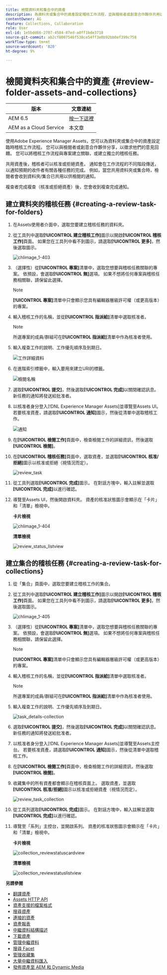 ```yaml
---
title: 檢閱資料夾和集合中的資產
description: 為資料夾或集合中的資產設定稽核工作流程，並與稽核者或創意合作夥伴共用以徵求意見反應。
contentOwner: AG
feature: Collections, Collaboration
role: User
exl-id: 1e5bdd66-2707-4584-87ed-a0ff1bde3718
source-git-commit: ab2cf8007546f538ce54ff3e0b92bb0ef399c758
workflow-type: tm+mt
source-wordcount: '820'
ht-degree: 9%

---
```


# 檢閱資料夾和集合中的資產 {#review-folder-assets-and-collections}

| 版本 | 文章連結 |
| -------- | ---------------------------- |
| AEM 6.5 | [按一下這裡](https://experienceleague.adobe.com/docs/experience-manager-65/assets/using/bulk-approval.html?lang=en) |
| AEM as a Cloud Service  | 本文章 |

使用Adobe Experience Manager Assets，您可以為資料夾或集合中的資產設定臨時稽核工作流程。 您可以與檢閱者或創意合作夥伴分享，以徵求他們的意見回饋。 您可以將稽核工作流程與專案建立關聯，或建立獨立的稽核任務。

共用資產後，稽核者可以核准或拒絕資產。 通知會在工作流程的不同階段傳送，以通知預期的收件者有關各種任務的完成。 例如，當您共用資料夾或集合時，檢閱者會收到資料夾/集合已共用以供檢閱的通知。

複查者完成複查（核准或拒絕資產）後，您會收到複查完成通知。

## 建立資料夾的稽核任務 {#creating-a-review-task-for-folders}

1. 在Assets使用者介面中，選取您要建立稽核任務的資料夾。
1. 從工具列中選取&#x200B;**[!UICONTROL 建立稽核工作]**&#x200B;圖示以開啟&#x200B;**[!UICONTROL 稽核工作]**&#x200B;頁面。 如果您在工具列中看不到圖示，請選取&#x200B;**[!UICONTROL 更多]**，然後選取圖示。

   ![chlimage_1-403](assets/chlimage_1-403.png)

1. （選擇性）從&#x200B;**[!UICONTROL 專案]**&#x200B;清單中，選取您想要與稽核任務關聯的專案。 依預設，會選取&#x200B;**[!UICONTROL 無]**&#x200B;選項。 如果不想將任何專案與稽核任務相關聯，請保留此選擇。

   >[!NOTE]
   >
   >**[!UICONTROL 專案]**&#x200B;清單中只會顯示您具有編輯器層級許可權（或更高版本）的專案。

1. 輸入稽核工作的名稱，並從&#x200B;**[!UICONTROL 指派給]**&#x200B;清單中選取核准者。

   >[!NOTE]
   >
   >所選專案的成員/群組可在&#x200B;**[!UICONTROL 指派給]**&#x200B;清單中作為核准者使用。

1. 輸入複查工作的說明、工作優先順序及到期日。

   ![工作詳細資料](assets/task_details.png)

1. 在進階索引標籤中，輸入要用來建立URI的標籤。

   ![檢閱名稱](assets/review_name.png)

1. 選取&#x200B;**[!UICONTROL 提交]**，然後選取&#x200B;**[!UICONTROL 完成]**&#x200B;以關閉確認訊息。 新任務的通知將發送給批准者。
1. 以核准者身分登入[!DNL Experience Manager Assets]並導覽至Assets UI。 若要核准資產，請選取&#x200B;**[!UICONTROL 通知]**&#x200B;圖示，然後從清單中選取稽核工作。

   ![通知](assets/notification.png)

1. 在&#x200B;**[!UICONTROL 檢閱工作]**&#x200B;頁面中，檢查檢閱工作的詳細資訊，然後選取&#x200B;**[!UICONTROL 檢閱]**。
1. 在&#x200B;**[!UICONTROL 稽核任務]**&#x200B;頁面中，選取資產，並選取&#x200B;**[!UICONTROL 核准/拒絕]**&#x200B;圖示以核准或拒絕（視情況而定）。

   ![review_task](assets/review_task.png)

1. 從工具列選取&#x200B;**[!UICONTROL 完成]**&#x200B;圖示。 在對話方塊中，輸入註解並選取&#x200B;**[!UICONTROL 完成]**&#x200B;以進行確認。
1. 導覽至Assets UI，然後開啟資料夾。 資產的核准狀態圖示會顯示在「卡片」和「清單」檢視中。

   **卡片檢視**

   ![chlimage_1-404](assets/chlimage_1-404.png)

   **清單檢視**

   ![review_status_listview](assets/review_status_listview.png)

## 建立集合的稽核任務 {#creating-a-review-task-for-collections}

1. 從「集合」頁面中，選取您要建立稽核工作的集合。
1. 從工具列中選取&#x200B;**[!UICONTROL 建立稽核工作]**&#x200B;圖示以開啟&#x200B;**[!UICONTROL 稽核工作]**&#x200B;頁面。 如果您在工具列中看不到圖示，請選取&#x200B;**[!UICONTROL 更多]**，然後選取圖示。

   ![chlimage_1-405](assets/chlimage_1-405.png)

1. （選擇性）從&#x200B;**[!UICONTROL 專案]**&#x200B;清單中，選取您想要與稽核任務關聯的專案。 依預設，會選取&#x200B;**[!UICONTROL 無]**&#x200B;選項。 如果不想將任何專案與稽核任務相關聯，請保留此選擇。

   >[!NOTE]
   >
   >**[!UICONTROL 專案]**&#x200B;清單中只會顯示您具有編輯器層級許可權（或更高版本）的專案。

1. 輸入稽核工作的名稱，並從&#x200B;**[!UICONTROL 指派給]**&#x200B;清單中選取核准者。

   >[!NOTE]
   >
   >所選專案的成員/群組可在&#x200B;**[!UICONTROL 指派給]**&#x200B;清單中作為核准者使用。

1. 輸入複查工作的說明、工作優先順序及到期日。

   ![task_details-collection](assets/task_details-collection.png)

1. 選取&#x200B;**[!UICONTROL 提交]**，然後選取&#x200B;**[!UICONTROL 完成]**&#x200B;以關閉確認訊息。 新任務的通知將發送給批准者。
1. 以核准者身分登入[!DNL Experience Manager Assets]並導覽至Assets主控台。 若要核准資產，請選取&#x200B;**[!UICONTROL 通知]**&#x200B;圖示，然後從清單中選取稽核工作。
1. 在&#x200B;**[!UICONTROL 檢閱工作]**&#x200B;頁面中，檢查檢閱工作的詳細資訊，然後選取&#x200B;**[!UICONTROL 檢閱]**。
1. 收藏集中的所有資產都會顯示在稽核頁面上。 選取資產，並選取&#x200B;**[!UICONTROL 核准/拒絕]**&#x200B;圖示以核准或拒絕資產（視情況而定）。

   ![review_task_collection](assets/review_task_collection.png)

1. 從工具列選取&#x200B;**[!UICONTROL 完成]**&#x200B;圖示。 在對話方塊中，輸入註解並選取&#x200B;**[!UICONTROL 完成]**&#x200B;以進行確認。
1. 導覽至「系列」主控台，並開啟系列。 資產的核准狀態圖示會顯示在「卡片」和「清單」檢視中。

   **卡片檢視**

   ![collection_reviewstatuscardview](assets/collection_reviewstatuscardview.png)

   **清單檢視**

   ![collection_reviewstatuslistview](assets/collection_reviewstatuslistview.png)

**另請參閱**

* [翻譯資產](translate-assets.md)
* [Assets HTTP API](mac-api-assets.md)
* [資產支援的檔案格式](file-format-support.md)
* [搜尋資產](search-assets.md)
* [連接的資產](use-assets-across-connected-assets-instances.md)
* [資產報表](asset-reports.md)
* [中繼資料結構描述](metadata-schemas.md)
* [下載資產](download-assets-from-aem.md)
* [管理中繼資料](manage-metadata.md)
* [搜尋 Facet](search-facets.md)
* [管理收藏集](manage-collections.md)
* [大量中繼資料匯入](metadata-import-export.md)
* [發佈資產至 AEM 和 Dynamic Media](/help/assets/publish-assets-to-aem-and-dm.md)

